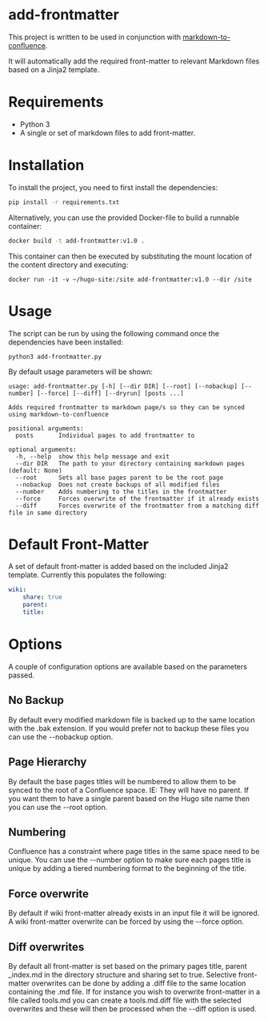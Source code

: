# add-frontmatter

This project is written to be used in conjunction with [markdown-to-confluence](https://github.com/vmware-tanzu-labs/markdown-to-confluence).

It will automatically add the required front-matter to relevant Markdown files based on a Jinja2 template.

# Requirements

* Python 3
* A single or set of markdown files to add front-matter.

# Installation

To install the project, you need to first install the dependencies:

```sh
pip install -r requirements.txt
```

Alternatively, you can use the provided Docker-file to build a runnable container:

```sh
docker build -t add-frontmatter:v1.0 .
```

This container can then be executed by substituting the mount location of the content directory and executing:

```
docker run -it -v ~/hugo-site:/site add-frontmatter:v1.0 --dir /site
```

# Usage

The script can be run by using the following command once the dependencies have been installed:

```
python3 add-frontmatter.py
```

By default usage parameters will be shown:

```
usage: add-frontmatter.py [-h] [--dir DIR] [--root] [--nobackup] [--number] [--force] [--diff] [--dryrun] [posts ...]

Adds required frontmatter to markdown page/s so they can be synced using markdown-to-confluence

positional arguments:
  posts       Individual pages to add frontmatter to

optional arguments:
  -h, --help  show this help message and exit
  --dir DIR   The path to your directory containing markdown pages (default: None)
  --root      Sets all base pages parent to be the root page
  --nobackup  Does not create backups of all modified files
  --number    Adds numbering to the titles in the frontmatter
  --force     Forces overwrite of the frontmatter if it already exists
  --diff      Forces overwrite of the frontmatter from a matching diff file in same directory
```

# Default Front-Matter

A set of default front-matter is added based on the included Jinja2 template. Currently this populates the following:

```yaml
wiki:
    share: true
    parent:
    title:
```

# Options

A couple of configuration options are available based on the parameters passed.

## No Backup

By default every modified markdown file is backed up to the same location with the .bak extension. If you would prefer not to backup these files you can use the --nobackup option.

## Page Hierarchy

By default the base pages titles will be numbered to allow them to be synced to the root of a Confluence space. IE: They will have no parent. If you want them to have a single parent based on the Hugo site name then you can use the --root option.

## Numbering

Confluence has a constraint where page titles in the same space need to be unique. You can use the --number option to make sure each pages title is unique by adding a tiered numbering format to the beginning of the title.

## Force overwrite

By default if wiki front-matter already exists in an input file it will be ignored. A wiki front-matter overwrite can be forced by using the --force option.

## Diff overwrites

By default all front-matter is set based on the primary pages title, parent _index.md in the directory structure and sharing set to true. Selective front-matter overwrites can be done by adding a .diff file to the same location containing the .md file. If for instance you wish to overwrite front-matter in a file called tools.md you can create a tools.md.diff file with the selected overwrites and these will then be processed when the --diff option is used.
